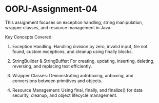 # OOPJ-Assignment-04

This assignment focuses on exception handling, string manipulation, wrapper classes, and resource management in Java.

Key Concepts Covered:

1. Exception Handling: Handling division by zero, invalid input, file not found, custom exceptions, and cleanup using finally blocks.

2. StringBuilder & StringBuffer: For creating, updating, inserting, deleting, reversing, and replacing text efficiently.

3. Wrapper Classes: Demonstrating autoboxing, unboxing, and conversions between primitives and objects.

4. Resource Management: Using final, finally, and finalize() for data security, cleanup, and object lifecycle management.
